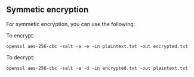 ## Symmetic encryption

For symmetic encryption, you can use the following:

To encrypt:

    openssl aes-256-cbc -salt -a -e -in plaintext.txt -out encrypted.txt

To decrypt:

    openssl aes-256-cbc -salt -a -d -in encrypted.txt -out plaintext.txt
